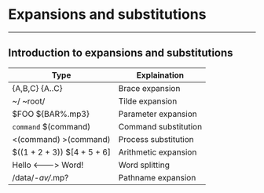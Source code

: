 # Expansions and substitutions

---

## Introduction to expansions and substitutions

Type | Explaination
--- | ----
{A,B,C} {A..C} | Brace expansion
~/ ~root/ | Tilde expansion
$FOO ${BAR%.mp3} | Parameter expansion
`command` $(command) |  Command substitution
<(command) >(command) | Process substitution
$((1 + 2 + 3)) $[4 + 5 + 6] | Arithmetic expansion
Hello <---> Word! | Word splitting
/data/*-av/*.mp? |Pathname expansion
